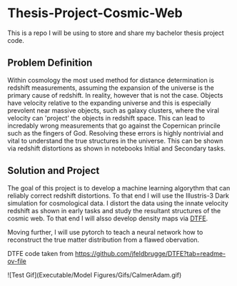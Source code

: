 # Thesis-Project-Cosmic-Web


This is a repo I will be using to store and share my bachelor thesis project code. 


## Problem Definition
Within cosmology the most used method for distance determination is redshift measurements, assuming the expansion of the universe is the primary cause of redshift. In reality, however that is not the case. Objects have velocity relative to the expanding universe and this is especially prevolent near massive objects, such as galaxy clusters, where the viral velocity can 'project' the objects in redshift space. This can lead to incredably wrong measurements that go against the Copernican princile such as the fingers of God. Resolving these errors is highly nontrivial and vital to understand the true structures in the universe. This can be shown via redshift distortions as shown in notebooks Initial and Secondary tasks. 


## Solution and Project
The goal of this project is to develop a machine learning algorythm that can reliably correct redshift distortions. To that end I will use the Illustris-3 Dark simulation for cosmological data. I distort the data using the innate velocity redshift as shown in early tasks and study the resultant structures of the cosmic web. To that end I will alsso develop density maps via [DTFE](https://github.com/jfeldbrugge/DTFE?tab=readme-ov-file). 

Moving further, I will use pytorch to teach a neural network how to reconstruct the true matter distribution from a flawed obervation.



DTFE code taken from https://github.com/jfeldbrugge/DTFE?tab=readme-ov-file



![Test Gif](Executable/Model Figures/Gifs/CalmerAdam.gif)
